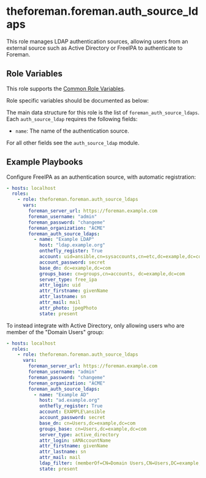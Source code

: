 theforeman.foreman.auth_source_ldaps
====================================

This role manages LDAP authentication sources, allowing users from an external source such as Active Directory or
FreeIPA to authenticate to Foreman.

Role Variables
--------------

This role supports the [Common Role Variables](https://github.com/theforeman/foreman-ansible-modules/blob/develop/README.md#common-role-variables).

Role specific variables should be documented as below:

The main data structure for this role is the list of `foreman_auth_source_ldaps`. Each `auth_source_ldap` requires the following fields:

- `name`: The name of the authentication source.

For all other fields see the `auth_source_ldap` module.

Example Playbooks
-----------------

Configure FreeIPA as an authentication source, with automatic registration:

```yaml
- hosts: localhost
  roles:
    - role: theforeman.foreman.auth_source_ldaps
      vars:
        foreman_server_url: https://foreman.example.com
        foreman_username: "admin"
        foreman_password: "changeme"
        foreman_organization: "ACME"
        foreman_auth_source_ldaps:
          - name: "Example LDAP"
            host: "ldap.example.org"
            onthefly_register: True
            account: uid=ansible,cn=sysaccounts,cn=etc,dc=example,dc=com
            account_password: secret
            base_dn: dc=example,dc=com
            groups_base: cn=groups,cn=accounts, dc=example,dc=com
            server_type: free_ipa
            attr_login: uid
            attr_firstname: givenName
            attr_lastname: sn
            attr_mail: mail
            attr_photo: jpegPhoto
            state: present
```

To instead integrate with Active Directory, only allowing users who are member of the "Domain Users" group:

```yaml
- hosts: localhost
  roles:
    - role: theforeman.foreman.auth_source_ldaps
      vars:
        foreman_server_url: https://foreman.example.com
        foreman_username: "admin"
        foreman_password: "changeme"
        foreman_organization: "ACME"
        foreman_auth_source_ldaps:
          - name: "Example AD"
            host: "ad.example.org"
            onthefly_register: True
            account: EXAMPLE\ansible
            account_password: secret
            base_dn: cn=Users,dc=example,dc=com
            groups_base: cn=Users,dc=example,dc=com
            server_type: active_directory
            attr_login: sAMAccountName
            attr_firstname: givenName
            attr_lastname: sn
            attr_mail: mail
            ldap_filter: (memberOf=CN=Domain Users,CN=Users,DC=example,DC=com)
            state: present
```
